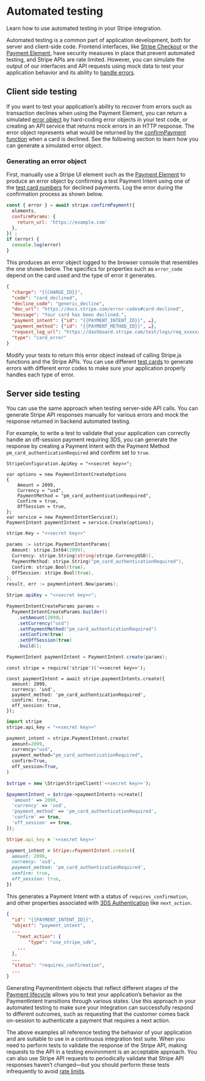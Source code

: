 # Automated testing

Learn how to use automated testing in your Stripe integration.

Automated testing is a common part of application development, both for server and client-side code. Frontend interfaces, like [Stripe Checkout](https://docs.stripe.com/payments/checkout.md) or the [Payment Element](https://docs.stripe.com/payments/payment-element.md), have security measures in place that prevent automated testing, and Stripe APIs are rate limited. However, you can simulate the output of our interfaces and API requests using mock data to test your application behavior and its ability to [handle errors](https://docs.stripe.com/error-handling.md).

## Client side testing

If you want to test your application’s ability to recover from errors such as transaction declines when using the Payment Element, you can return a simulated [error object](https://docs.stripe.com/api/errors.md) by hard-coding error objects in your test code, or creating an API service that returns mock errors in an HTTP response. The error object represents what would be returned by the [confirmPayment function](https://docs.stripe.com/js/payment_intents/confirm_payment) when a card is declined.  See the following section to learn how you can generate a simulated error object.

### Generating an error object

First, manually use a Stripe UI element such as the [Payment Element](https://docs.stripe.com/js/element/payment_element) to produce an error object by confirming a test Payment Intent using one of the [test card numbers](https://docs.stripe.com/testing.md#declined-payments) for declined payments.  Log the error during the confirmation process as shown below.

```javascript
const { error } = await stripe.confirmPayment({
  elements,
  confirmParams: {
    return_url: 'https://example.com'
  },
}) ;
if (error) {
  console.log(error)
}
```

This produces an error object logged to the browser console that resembles the one shown below.  The specifics for properties such as `error_code` depend on the card used and the type of error it generates.

```json
{
  "charge": "{{CHARGE_ID}}",
  "code": "card_declined",
  "decline_code": "generic_decline",
  "doc_url": "https://docs.stripe.com/error-codes#card-declined",
  "message": "Your card has been declined.",
  "payment_intent": {"id": "{{PAYMENT_INTENT_ID}}", …},
  "payment_method": {"id": "{{PAYMENT_METHOD_ID}}", …},
  "request_log_url": "https://dashboard.stripe.com/test/logs/req_xxxxxxx",
  "type": "card_error"
}

```

Modify your tests to return this error object instead of calling Stripe.js functions and the Stripe APIs.  You can use different [test cards](https://docs.stripe.com/testing.md#declined-payments) to generate errors with different error codes to make sure your application properly handles each type of error.

## Server side testing

You can use the same approach when testing server-side API calls.  You can generate Stripe API responses manually for various errors and mock the response returned in backend automated testing.

For example, to write a test to validate that your application can correctly handle an off-session payment requiring 3DS, you can generate the response by creating a Payment Intent with the Payment Method `pm_card_authenticationRequired` and confirm set to `true`.

```dotnet
StripeConfiguration.ApiKey = "<<secret key>>";

var options = new PaymentIntentCreateOptions
{
    Amount = 2099,
    Currency = "usd",
    PaymentMethod = "pm_card_authenticationRequired",
    Confirm = true,
    OffSession = true,
};
var service = new PaymentIntentService();
PaymentIntent paymentIntent = service.Create(options);
```

```go
stripe.Key = "<<secret key>>"

params := &stripe.PaymentIntentParams{
  Amount: stripe.Int64(2099),
  Currency: stripe.String(string(stripe.CurrencyUSD)),
  PaymentMethod: stripe.String("pm_card_authenticationRequired"),
  Confirm: stripe.Bool(true),
  OffSession: stripe.Bool(true),
};
result, err := paymentintent.New(params);
```

```java
Stripe.apiKey = "<<secret key>>";

PaymentIntentCreateParams params =
  PaymentIntentCreateParams.builder()
    .setAmount(2099L)
    .setCurrency("usd")
    .setPaymentMethod("pm_card_authenticationRequired")
    .setConfirm(true)
    .setOffSession(true)
    .build();

PaymentIntent paymentIntent = PaymentIntent.create(params);
```

```node
const stripe = require('stripe')('<<secret key>>');

const paymentIntent = await stripe.paymentIntents.create({
  amount: 2099,
  currency: 'usd',
  payment_method: 'pm_card_authenticationRequired',
  confirm: true,
  off_session: true,
});
```

```python
import stripe
stripe.api_key = "<<secret key>>"

payment_intent = stripe.PaymentIntent.create(
  amount=2099,
  currency="usd",
  payment_method="pm_card_authenticationRequired",
  confirm=True,
  off_session=True,
)
```

```php
$stripe = new \Stripe\StripeClient('<<secret key>>');

$paymentIntent = $stripe->paymentIntents->create([
  'amount' => 2099,
  'currency' => 'usd',
  'payment_method' => 'pm_card_authenticationRequired',
  'confirm' => true,
  'off_session' => true,
]);
```

```ruby
Stripe.api_key = '<<secret key>>'

payment_intent = Stripe::PaymentIntent.create({
  amount: 2099,
  currency: 'usd',
  payment_method: 'pm_card_authenticationRequired',
  confirm: true,
  off_session: true,
})
```

This generates a Payment Intent with a status of `requires_confirmation`, and other properties associated with [3DS Authentication](https://docs.stripe.com/payments/3d-secure.md) like `next_action`.

```json
{
  "id": "{{PAYMENT_INTENT_ID}}",
  "object": "payment_intent",
  ...
	"next_action": {
        "type": "use_stripe_sdk",
    ...
  },
  ...
  "status": "requires_confirmation",
  ...
}
```

Generating PaymentIntent objects that reflect different stages of the [Payment lifecycle](https://docs.stripe.com/payments/paymentintents/lifecycle.md) allows you to test your application’s behavior as the PaymentIntent transitions through various states. Use this approach in your automated testing to make sure your integration can successfully respond to different outcomes, such as requesting that the customer comes back on-session to authenticate a payment that requires a next action.

The above examples all reference testing the behavior of your application and are suitable to use in a continuous integration test suite.  When you need to perform tests to validate the response of the Stripe API, making requests to the API in a testing environment is an acceptable approach. You can also use Stripe API requests to periodically validate that Stripe API responses haven’t changed—but you should perform these tests infrequently to avoid [rate limits](https://docs.stripe.com/rate-limits.md).